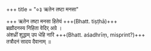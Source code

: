 +++
title = "०३ ऋतेन तष्टा मनसा"

+++
ऋतेन तष्टा मनसा हितेयं +++(Bhatt. tiṣṭhā)+++  
ब्रह्मौदनस्य निहिता वेदिर् अग्रे ।  
अंशध्रीं शुद्धाम् उप धेहि नारि +++(Bhatt. aśadhrīṃ, misprint?)+++  
तत्रौदनं सादय दैवानाम् ॥
